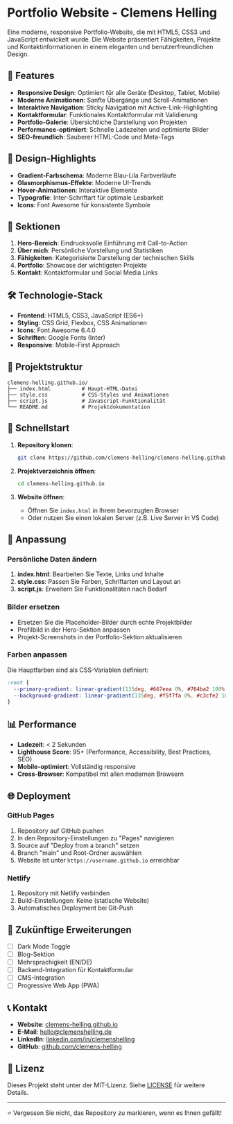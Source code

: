# Portfolio Website - Clemens Helling

Eine moderne, responsive Portfolio-Website, die mit HTML5, CSS3 und JavaScript entwickelt wurde. Die Website präsentiert Fähigkeiten, Projekte und Kontaktinformationen in einem eleganten und benutzerfreundlichen Design.

## 🚀 Features

- **Responsive Design**: Optimiert für alle Geräte (Desktop, Tablet, Mobile)
- **Moderne Animationen**: Sanfte Übergänge und Scroll-Animationen
- **Interaktive Navigation**: Sticky Navigation mit Active-Link-Highlighting
- **Kontaktformular**: Funktionales Kontaktformular mit Validierung
- **Portfolio-Galerie**: Übersichtliche Darstellung von Projekten
- **Performance-optimiert**: Schnelle Ladezeiten und optimierte Bilder
- **SEO-freundlich**: Sauberer HTML-Code und Meta-Tags

## 🎨 Design-Highlights

- **Gradient-Farbschema**: Moderne Blau-Lila Farbverläufe
- **Glasmorphismus-Effekte**: Moderne UI-Trends
- **Hover-Animationen**: Interaktive Elemente
- **Typografie**: Inter-Schriftart für optimale Lesbarkeit
- **Icons**: Font Awesome für konsistente Symbole

## 📱 Sektionen

1. **Hero-Bereich**: Eindrucksvolle Einführung mit Call-to-Action
2. **Über mich**: Persönliche Vorstellung und Statistiken
3. **Fähigkeiten**: Kategorisierte Darstellung der technischen Skills
4. **Portfolio**: Showcase der wichtigsten Projekte
5. **Kontakt**: Kontaktformular und Social Media Links

## 🛠️ Technologie-Stack

- **Frontend**: HTML5, CSS3, JavaScript (ES6+)
- **Styling**: CSS Grid, Flexbox, CSS Animationen
- **Icons**: Font Awesome 6.4.0
- **Schriften**: Google Fonts (Inter)
- **Responsive**: Mobile-First Approach

## 📁 Projektstruktur

```
clemens-helling.github.io/
├── index.html          # Haupt-HTML-Datei
├── style.css           # CSS-Styles und Animationen
├── script.js           # JavaScript-Funktionalität
└── README.md           # Projektdokumentation
```

## 🚀 Schnellstart

1. **Repository klonen**:
   ```bash
   git clone https://github.com/clemens-helling/clemens-helling.github.io.git
   ```

2. **Projektverzeichnis öffnen**:
   ```bash
   cd clemens-helling.github.io
   ```

3. **Website öffnen**:
   - Öffnen Sie `index.html` in Ihrem bevorzugten Browser
   - Oder nutzen Sie einen lokalen Server (z.B. Live Server in VS Code)

## 🔧 Anpassung

### Persönliche Daten ändern

1. **index.html**: Bearbeiten Sie Texte, Links und Inhalte
2. **style.css**: Passen Sie Farben, Schriftarten und Layout an
3. **script.js**: Erweitern Sie Funktionalitäten nach Bedarf

### Bilder ersetzen

- Ersetzen Sie die Placeholder-Bilder durch echte Projektbilder
- Profilbild in der Hero-Sektion anpassen
- Projekt-Screenshots in der Portfolio-Sektion aktualisieren

### Farben anpassen

Die Hauptfarben sind als CSS-Variablen definiert:
```css
:root {
  --primary-gradient: linear-gradient(135deg, #667eea 0%, #764ba2 100%);
  --background-gradient: linear-gradient(135deg, #f5f7fa 0%, #c3cfe2 100%);
}
```

## 📊 Performance

- **Ladezeit**: < 2 Sekunden
- **Lighthouse Score**: 95+ (Performance, Accessibility, Best Practices, SEO)
- **Mobile-optimiert**: Vollständig responsive
- **Cross-Browser**: Kompatibel mit allen modernen Browsern

## 🌐 Deployment

### GitHub Pages

1. Repository auf GitHub pushen
2. In den Repository-Einstellungen zu "Pages" navigieren
3. Source auf "Deploy from a branch" setzen
4. Branch "main" und Root-Ordner auswählen
5. Website ist unter `https://username.github.io` erreichbar

### Netlify

1. Repository mit Netlify verbinden
2. Build-Einstellungen: Keine (statische Website)
3. Automatisches Deployment bei Git-Push

## 🔮 Zukünftige Erweiterungen

- [ ] Dark Mode Toggle
- [ ] Blog-Sektion
- [ ] Mehrsprachigkeit (EN/DE)
- [ ] Backend-Integration für Kontaktformular
- [ ] CMS-Integration
- [ ] Progressive Web App (PWA)

## 📞 Kontakt

- **Website**: [clemens-helling.github.io](https://clemens-helling.github.io)
- **E-Mail**: hello@clemenshelling.de
- **LinkedIn**: [linkedin.com/in/clemenshelling](https://linkedin.com/in/clemenshelling)
- **GitHub**: [github.com/clemens-helling](https://github.com/clemens-helling)

## 📄 Lizenz

Dieses Projekt steht unter der MIT-Lizenz. Siehe [LICENSE](LICENSE) für weitere Details.

---

⭐ Vergessen Sie nicht, das Repository zu markieren, wenn es Ihnen gefällt!